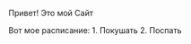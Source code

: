  <!DOCTYPE html>
 <html>
 <head>
 	<meta charset="utf-8">
 	<meta name="viewport" content="width=device-width, initial-scale=1">
 	<title>
 	</title>
 </head>
 <body>
 <p>Привет! Это мой Сайт</p>
 <p1>Вот мое расписание:</p1>
 <span>1. Покушать</span>
 <span>2. Поспать</span>
 </body>
 </html>

